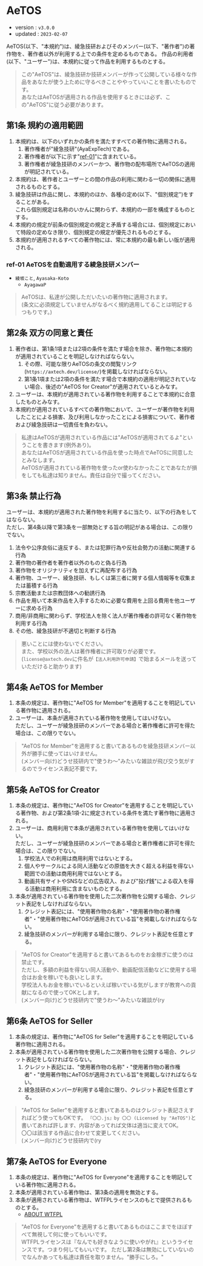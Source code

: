 # AeTOS

- version : `v3.0.0`
- updated : `2023-02-07`

AeTOS(以下、"本規約")は、綾急技研およびそのメンバー(以下、"著作者")の著作物を、著作者以外が利用する上での条件を定めるものである。
作品の利用者(以下、"ユーザー")は、本規約に従って作品を利用するものとする。

> この"AeTOS"は、綾急技研か技研メンバーが作って公開している様々な作品をあなたが使う上ために守るべきことややっていいことを書いたものです。  
> あなたはAeTOSが適用される作品を使用するときには必ず、この"AeTOS"に従う必要があります。

## 第1条 規約の適用範囲

1. 本規約は、以下のいずれかの条件を満たすすべての著作物に適用される。
    1. 著作権者が"綾急技研"(AyaExpTech)である。
    2. 著作権者が以下に示す"[ref-01](#ref-01-aetosを自動適用する綾急技研メンバー)"に含まれている。
    3. 著作権者が綾急技研のメンバーかつ、著作物の配布場所でAeTOSの適用が明記されている。
2. 本規約は、著作者とユーザーとの間の作品の利用に関わる一切の関係に適用されるものとする。
3. 綾急技研は作品に関し、本規約のほか、各種の定め(以下、"個別規定")をすることがある。  
   これら個別規定は名称のいかんに関わらず、本規約の一部を構成するものとする。
4. 本規約の規定が前条の個別規定の規定と矛盾する場合には、個別規定において特段の定めなき限り、個別規定の規定が優先されるものとする。
5. 本規約が適用されるすべての著作物には、常に本規約の最も新しい版が適用される。

### ref-01 AeTOSを自動適用する綾急技研メンバー

- `綾坂こと`, `Ayasaka-Koto`
    - `AyagawaP`

> AeTOSは、私達が公開しただいたいの著作物に適用されます。  
> (条文に必須規定していませんがなるべく規約適用してることは明記するつもりです。)

## 第2条 双方の同意と責任

1. 著作者は、第1条1項または2項の条件を満たす場合を除き、著作物に本規約が適用されていることを明記しなければならない。
    1. その際、可能な限りAeTOSの条文の閲覧リンク(`https://axtech.dev/license/`)を掲載しなければならない。
    2. 第1条1項または2項の条件を満たす場合で本規約の適用が明記されていない場合、後述の"AeTOS for Creator"が適用されているとみなす。
2. ユーザーは、本規約が適用されている著作物を利用することで本規約に合意したものとみなす。
3. 本規約が適用されているすべての著作物において、ユーザーが著作物を利用したことによる損害、及び利用しなかったことによる損害について、著作者および綾急技研は一切責任を負わない。

> 私達はAeTOSが適用されている作品には"AeTOSが適用されてるよ"ということを書きます(例外あり)。  
> あなたはAeTOSが適用されている作品を使った時点でAeTOSに同意したとみなします。  
> AeTOSが適用されている著作物を使ったor使わなかったことであなたが損をしても私達は知りません。責任は自分で撮ってください。

## 第3条 禁止行為

ユーザーは、本規約が適用された著作物を利用するに当たり、以下の行為をしてはならない。  
ただし、第4条以降で第3条を一部無効とする旨の明記がある場合は、この限りでない。

1. 法令や公序良俗に違反する、または犯罪行為や反社会勢力の活動に関連する行為
2. 著作物の著作者を著作者以外のものと偽る行為
3. 著作物をオリジナリティを加えずに再配布する行為
4. 著作物、ユーザー、綾急技研、もしくは第三者に関する個人情報等を収集または蓄積する行為
5. 宗教活動または宗教団体への勧誘行為
6. 作品を用いて本来作品を入手するために必要な費用を上回る費用を他ユーザーに求める行為
7. 商用/非商用に関わらず、学校法人を除く法人が著作権者の許可なく著作物を利用する行為
8. その他、綾急技研が不適切と判断する行為

> 悪いことには使わないでください。  
> また、学校以外の法人は著作権者に許可取りが必要です。  
> (`license@axtech.dev`に件名が`【法人利用許可申請】`で始まるメールを送っていただけると助かります)

## 第4条 AeTOS for Member

1. 本条の規定は、著作物に"AeTOS for Member"を適用することを明記している著作物に適用される。
2. ユーザーは、本条が適用されている著作物を使用してはいけない。  
   ただし、ユーザーが綾急技研のメンバーである場合と著作権者に許可を得た場合は、この限りでない。

> "AeTOS for Member"を適用すると書いてあるものを綾急技研メンバー以外が勝手に使ってはいけません。  
> (メンバー向け)どうせ技研内で"使うわ〜"みたいな雑談が飛び交う気がするのでライセンス表記不要です。

## 第5条 AeTOS for Creator

1. 本条の規定は、著作物に"AeTOS for Creator"を適用することを明記している著作物、および第2条1項-2に規定されている条件を満たす著作物に適用される。
2. ユーザーは、商用利用で本条が適用されている著作物を使用してはいけない。  
   ただし、ユーザーが綾急技研のメンバーである場合と著作権者に許可を得た場合は、この限りでない。
    1. 学校法人での利用は商用利用ではないとする。
    2. 個人やサークルによる同人活動などの原価を大きく超える利益を得ない範囲での活動は商用利用ではないとする。
    3. 動画共有サイトやSNSなどの広告収入、および"投げ銭"による収入を得る活動は商用利用に含まないものとする。
3. 本条が適用されている著作物を使用した二次著作物を公開する場合、クレジット表記をしなければならない。
    1. クレジット表記には、"使用著作物の名称"・"使用著作物の著作権者"・"使用著作物にAeTOSが適用されている旨"を掲載しなければならない。
    2. 綾急技研のメンバーが利用する場合に限り、クレジット表記を任意とする。

> "AeTOS for Creator"を適用すると書いてあるものをお金稼ぎに使うのは禁止です。  
> ただし、多額の利益を得ない同人活動や、動画配信活動などに使用する場合はお金を稼いでも良いとします。  
> 学校法人もお金を稼いでいるといえば稼いでいる気がしますが教育への貢献になるので使ってOKとします。  
> (メンバー向け)どうせ技研内で"使うわ〜"みたいな雑談が(ry

## 第6条 AeTOS for Seller

1. 本条の規定は、著作物に"AeTOS for Seller"を適用することを明記している著作物に適用される。
2. 本条が適用されている著作物を使用した二次著作物を公開する場合、クレジット表記をしなければならない。
    1. クレジット表記には、"使用著作物の名称"・"使用著作物の著作権者"・"使用著作物にAeTOSが適用されている旨"を掲載しなければならない。
    2. 綾急技研のメンバーが利用する場合に限り、クレジット表記を任意とする。

> "AeTOS for Seller"を適用すると書いてあるものはクレジット表記さえすればどう使ってもOKです。
> `『〇〇.js』by 〇〇 (Licensed by "AeTOS")`と書いてあれば許します、内容があってれば文体は適当に変えてOK。  
> 〇〇は該当する作品に合わせて変更してください。  
> (メンバー向け)どうせ技研内で(ry

## 第7条 AeTOS for Everyone

1. 本条の規定は、著作物に"AeTOS for Everyone"を適用することを明記している著作物に適用される。
2. 本条が適用されている著作物は、第3条の適用を無効とする。
3. 本条が適用されている著作物は、WTFPLライセンスのもとで提供されるものとする。
    - [ABOUT WTFPL](http://www.wtfpl.net/about/)

> "AeTOS for Everyone"を適用すると書いてあるものはここまでをほぼすべて無視して何に使ってもいいです。  
> WTFPLライセンスは『なんでも好きなように使いやがれ』というライセンスです。つまり何してもいいです。
> ただし第2条は無効にしていないのでなんかあっても私達は責任を取りません。"勝手にしろ。"